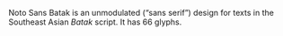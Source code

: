 Noto Sans Batak is an unmodulated (“sans serif”) design for texts in the Southeast Asian _Batak_ script. It has 66 glyphs.